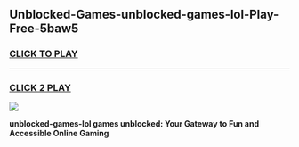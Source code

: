 
## Unblocked-Games-unblocked-games-lol-Play-Free-5baw5
<h3>
<a href="https://premium76.site?title=unblocked-games-lol&ref=10A">CLICK TO PLAY</a></h3>
<hr>

<h3>
<a href="https://premium76.site?title=unblocked-games-lol&ref=10A">CLICK 2 PLAY</a>
  
</h3>

<a href="https://premium76.site?title=unblocked-games-lol&ref=10A"><img src="https://clearcache.store/games.png"></a>


**unblocked-games-lol games unblocked: Your Gateway to Fun and Accessible Online Gaming**
